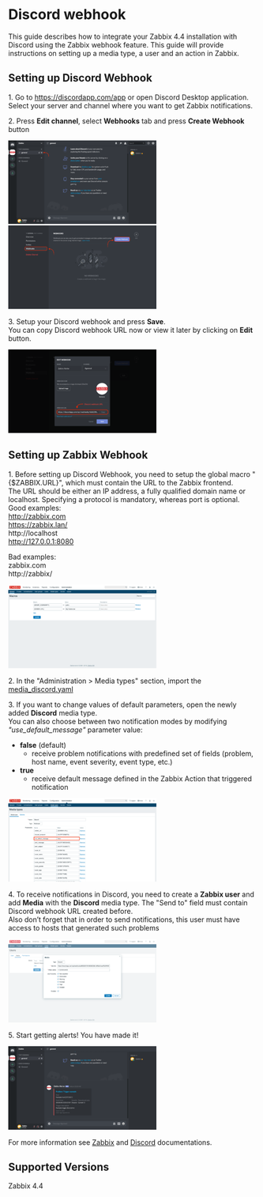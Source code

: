 # Discord webhook

This guide describes how to integrate your Zabbix 4.4 installation with Discord using the Zabbix webhook feature. This guide will provide instructions on setting up a media type, a user and an action in Zabbix.

## Setting up Discord Webhook

1\. Go to https://discordapp.com/app or open Discord Desktop application. Select your server and channel where you want to get Zabbix notifications.

2\. Press **Edit channel**, select **Webhooks** tab and press **Create Webhook** button

[![](images/thumb.1.png?raw=true)](images/1.png)
[![](images/thumb.2.png?raw=true)](images/2.png)


3\. Setup your Discord webhook and press **Save**.
<br>You can copy Discord webhook URL now or view it later by clicking on **Edit** button.

[![](images/thumb.3.png?raw=true)](images/3.png)


## Setting up Zabbix Webhook
1\. Before setting up Discord Webhook, you need to setup the global macro "{$ZABBIX.URL}", which must contain the URL to the Zabbix frontend.
<br>The URL should be either an IP address, a fully qualified domain name or localhost. Specifying a protocol is mandatory, whereas port is optional.
Good examples:<br>
http://zabbix.com<br>
https://zabbix.lan/<br>
http://localhost<br>
http://127.0.0.1:8080<br>

Bad examples:<br>
zabbix.com<br>
http://zabbix/<br>

[![](images/thumb.4.png?raw=true)](images/4.png)

2\. In the "Administration > Media types" section, import the [media_discord.yaml](media_discord.yaml)

3\. If you want to change values of default parameters, open the newly added **Discord** media type.<br>
You can also choose between two notification modes by modifying _"use_default_message"_ parameter value:
- **false** (default)
    - receive problem notifications with predefined set of fields (problem, host name, event severity, event type, etc.)
- **true**
    - receive default message defined in the Zabbix Action that triggered notification

[![](images/thumb.5.png?raw=true)](images/5.png)

4\. To receive notifications in Discord, you need to create a **Zabbix user** and add **Media** with the **Discord** media type.
The "Send to" field must contain Discord webhook URL created before.
<br>Also don’t forget that in order to send notifications, this user must have access to hosts that generated such problems

[![](images/thumb.6.png?raw=true)](images/6.png)

5\. Start getting alerts! You have made it!

[![](images/thumb.7.png?raw=true)](images/7.png)

For more information see [Zabbix](https://www.zabbix.com/documentation/5.2/manual/config/notifications) and [Discord](https://discordapp.com/developers/docs/resources/webhook#execute-webhook) documentations.

## Supported Versions
Zabbix 4.4
